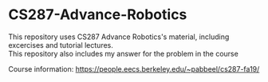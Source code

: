 # CS287-Advance-Robotics 

This repository uses CS287 Advance Robotics's material, including excercises and tutorial lectures. \
This repository also includes my answer for the problem in the course

Course information:
https://people.eecs.berkeley.edu/~pabbeel/cs287-fa19/
